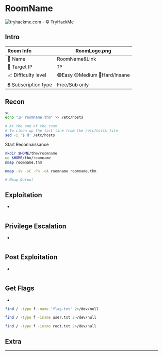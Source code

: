 # RoomName

![tryhackme.com - © TryHackMe](.gitbook/assets/tryhackme-logo-small.png)

## Intro

| Room Info           | RoomLogo.png               |
| :------------------ | -------------------------- |
| 🔗 Name              | RoomName&Link              |
| 🎯 Target IP         | `IP`                       |
| 📈 Difficulty level  | 🟢Easy 🟡Medium 🔴Hard/Insane |
| 💲 Subscription type | Free/Sub only              |



## Recon

```bash
su
echo "IP roomname.thm" >> /etc/hosts

# At the end of the room
# To clean up the last line from the /etc/hosts file
sed -i '$ d' /etc/hosts
```

Start Reconnaissance

```bash
mkdir $HOME/thm/roomname
cd $HOME/thm/roomname
nmap roomname.thm

nmap -sV -sC -Pn -oA roomname roomname.thm
```

```bash
# Nmap Output

```



## Exploitation

- 

```bash

```





## Privilege Escalation

- 

```bash

```





## Post Exploitation

- 

```bash

```





## Get Flags

- 

```bash
find / -type f -name 'flag.txt' 2>/dev/null 

find / -type f -iname user.txt 2>/dev/null

find / -type f -iname root.txt 2>/dev/null
```



## Extra

------

